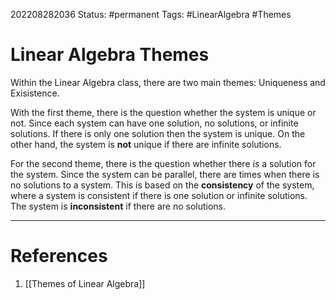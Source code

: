202208282036
Status: #permanent 
Tags: #LinearAlgebra #Themes 

# Linear Algebra Themes

Within the Linear Algebra class, there are two main themes: Uniqueness and Exisistence.

With the first theme, there is the question whether the system is unique or not. Since each system can have one solution, no solutions, or infinite solutions. If there is only one solution then the system is unique. On the other hand, the system is **not** unique if there are infinite solutions.

For the second theme, there is the question whether there *is* a solution for the system. Since the system can be parallel, there are times when there is no solutions to a system. This is based on the **consistency** of the system, where a system is consistent if there is one solution or infinite solutions. The system is **inconsistent** if there are no solutions.



---
# References
1. [[Themes of Linear Algebra]]